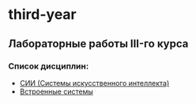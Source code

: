# third-year
## Лабораторные работы III-го курса
### Список дисциплин:
- [СИИ (Системы искусственного интеллекта)](./aisystems)
- [Встроенные системы](./embedded-systems)
